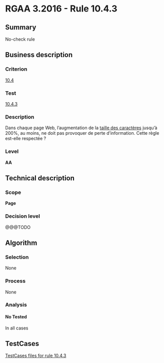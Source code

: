 # RGAA 3.2016 - Rule 10.4.3

## Summary
No-check rule


## Business description

### Criterion
[10.4](http://references.modernisation.gouv.fr/rgaa-accessibilite/2016/criteres.html#crit-10-4)

### Test
[10.4.3](http://references.modernisation.gouv.fr/rgaa-accessibilite/2016/criteres.html#test-10-4-3)

### Description
<div lang="fr">Dans chaque page Web, l&#x2019;augmentation de la <a href="http://references.modernisation.gouv.fr/rgaa-accessibilite/2016/glossaire.html#taille-des-caractres">taille des caract&#xE8;res</a> jusqu&#x2019;&#xE0; 200%, au moins, ne doit pas provoquer de perte d&#x2019;information. Cette r&#xE8;gle est-elle respect&#xE9;e&nbsp;?</div>

### Level
**AA**


## Technical description

### Scope
**Page**

### Decision level
@@@TODO


## Algorithm

### Selection
None

### Process
None

### Analysis

#### No Tested
In all cases


##  TestCases

[TestCases files for rule 10.4.3](https://github.com/Asqatasun/Asqatasun/tree/develop/rules/rules-rgaa3.2016/src/test/resources/testcases/rgaa32016/Rgaa32016Rule100403/)


